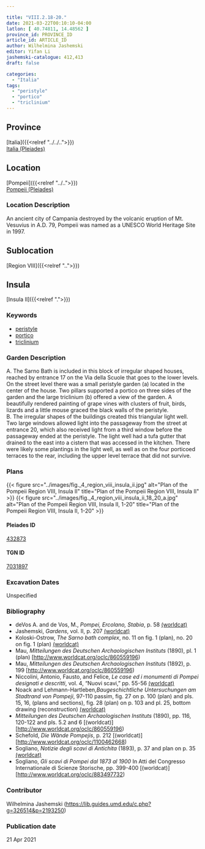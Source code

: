 ```yaml
---

title: "VIII.2.18-20."
date: 2021-03-22T00:10:10-04:00
latlon: [ 40.74811, 14.48562 ]
province_id: PROVINCE_ID
article_id: ARTICLE_ID
author: Wilhelmina Jashemski
editor: Yifan Li
jashemski-catalogue: 412,413
draft: false

categories:
  - "Italia"
tags:
  - "peristyle"
  - "portico"
  - "triclinium"
---
```


## Province
[Italia]({{<relref "../../..">}}) \
[Italia (Pleiades)](https://pleiades.stoa.org/places/1052)

## Location
[Pompeii]({{<relref "../..">}}) \
[Pompeii (Pleiades)](https://pleiades.stoa.org/places/433032)

### Location Description
An ancient city of Campania destroyed by the volcanic eruption of Mt. Vesuvius in A.D. 79, Pompeii was named as a UNESCO World Heritage Site in 1997.

## Sublocation
[Region VIII]({{<relref "..">}})

## Insula
[Insula II]({{<relref ".">}})


### Keywords
 - [peristyle](http://vocab.getty.edu/page/aat/300080971)
 - [portico](http://vocab.getty.edu/page/aat/300004145)
 - [triclinium](http://vocab.getty.edu/page/aat/300142552)

### Garden Description
A. The Sarno Bath is included in this block of irregular shaped houses, reached by entrance 17 on the Via della Scuole that goes to the lower levels. On the street level there was a small peristyle garden (a) located in the center of the house. Two pillars supported a portico on three sides of the garden and the large triclinium (b) offered a view of the garden. A beautifully rendered painting of grape vines with clusters of fruit, birds, lizards and a little mouse graced the black walls of the peristyle.  
B. The irregular shapes of the buildings created this triangular light well. Two large windows allowed light into the passageway from the street at entrance 20, which also received light from a third window before the passageway ended at the peristyle. The light well had a tufa gutter that drained to the east into a cistern that was accessed in the kitchen. There were likely some plantings in the light well, as well as on the four porticoed terraces to the rear, including the upper level terrace that did not survive.  

### Plans
{{< figure src="../images/fig._4_region_viii_insula_ii.jpg" alt="Plan of the Pompeii Region VIII, Insula II" title="Plan of the Pompeii Region VIII, Insula II" >}}
{{< figure src="../images/fig._4_region_viii_insula_ii_18_20_a.jpg" alt="Plan of the Pompeii Region VIII, Insula II, 1-20" title="Plan of the Pompeii Region VIII, Insula II, 1-20" >}}

#### Pleiades ID
[432873](https://pleiades.stoa.org/places/538911200)

#### TGN ID
[7031897](http://vocab.getty.edu/page/tgn/2053030)


###  Excavation Dates
Unspecified

### Bibliography
* deVos A. and de Vos, M., *Pompei, Ercolano, Stabia*, p. 58 [(worldcat)](http://www.worldcat.org/oclc/492584380)
* Jashemski, *Gardens*, vol. II, p. 207 [(worldcat)](http://www.worldcat.org/oclc/1113367431)
* Koloski-Ostrow, *The Sarno bath complex*, no. 11 on fig. 1 (plan), no. 20 on fig. 1 (plan) [(worldcat)](http://www.worldcat.org/oclc/246688831)
* Mau, *Mitteilungen des Deutschen Archaologischen Instituts* (1890), pl. 1 (plan) [http://www.worldcat.org/oclc/860559196)
* Mau, *Mitteilungen des Deutschen Archaologischen Instituts* (1892), p. 199 [http://www.worldcat.org/oclc/860559196)
* Niccolini, Antonio, Fausto, and Felice, *Le case ed i monumenti di Pompei designati e descritti*, vol. 4, “Nuovi scavi,” pp. 55-56 [(worldcat)](http://www.worldcat.org/oclc/906755593)
* Noack and Lehmann-Hartleben,*Baugeschichtliche Untersuchungen am Stadtrand von Pompeji*, 97-110 passim, fig. 27 on p. 100 (plan) and pls. 15, 16, (plans and sections), fig. 28 (plan) on p. 103 and pl. 25, bottom drawing (reconstruction) [(worldcat)](http://www.worldcat.org/oclc/486835478)
* *Mitteilungen des Deutschen Archaologischen Instituts* (1890), pp. 116, 120-122 and pls. 5.2 and 6 [(worldcat)][http://www.worldcat.org/oclc/860559196)
* Schefold, *Die Wände Pompejis*, p. 212 [(worldcat)][http://www.worldcat.org/oclc/1100462668)
* Sogliano, *Notizie degli scavi di Antichita* (1893), p. 37 and plan on p. 35 [(worldcat)](http://www.worldcat.org/oclc/46875519)
* Sogliano, *Gli scavi di Pompei dal 1873 al 1900* In Atti del Congresso Internationale di Scienze Storische, pp. 399-400 [(worldcat)][http://www.worldcat.org/oclc/883497732)


### Contributor
Wilhelmina Jashemski (https://lib.guides.umd.edu/c.php?g=326514&p=2193250)

### Publication date

21 Apr 2021
